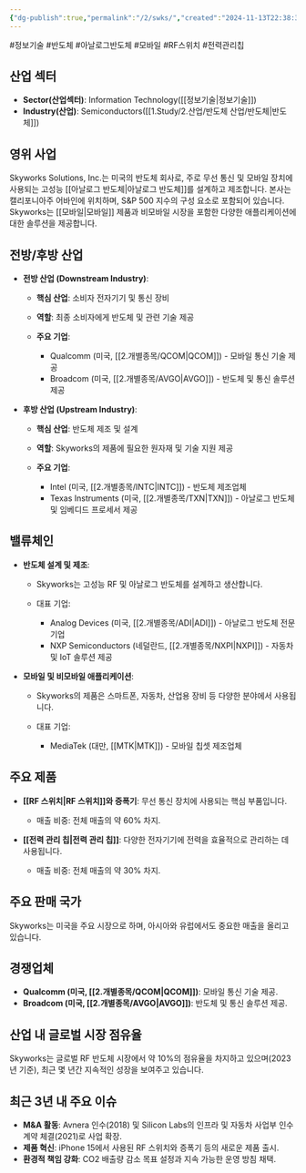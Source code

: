 ```yaml
---
{"dg-publish":true,"permalink":"/2/swks/","created":"2024-11-13T22:38:33.973+09:00","updated":"2025-07-29T21:37:05.241+09:00"}
---
```


#정보기술 #반도체 #아날로그반도체 #모바일 #RF스위치 #전력관리칩

## 산업 섹터

- **Sector(산업섹터)**: Information Technology([[정보기술\|정보기술]])
- **Industry(산업)**: Semiconductors([[1.Study/2.산업/반도체 산업/반도체\|반도체]])

## 영위 사업

Skyworks Solutions, Inc.는 미국의 반도체 회사로, 주로 무선 통신 및 모바일 장치에 사용되는 고성능 [[아날로그 반도체\|아날로그 반도체]]를 설계하고 제조합니다. 본사는 캘리포니아주 어바인에 위치하며, S&P 500 지수의 구성 요소로 포함되어 있습니다. Skyworks는 [[모바일\|모바일]] 제품과 비모바일 시장을 포함한 다양한 애플리케이션에 대한 솔루션을 제공합니다.

## 전방/후방 산업

- **전방 산업 (Downstream Industry)**:
    
    - **핵심 산업**: 소비자 전자기기 및 통신 장비
    - **역할**: 최종 소비자에게 반도체 및 관련 기술 제공
    - **주요 기업**:
        
        - Qualcomm (미국, [[2.개별종목/QCOM\|QCOM]]) - 모바일 통신 기술 제공
        - Broadcom (미국, [[2.개별종목/AVGO\|AVGO]]) - 반도체 및 통신 솔루션 제공
        
    
- **후방 산업 (Upstream Industry)**:
    
    - **핵심 산업**: 반도체 제조 및 설계
    - **역할**: Skyworks의 제품에 필요한 원자재 및 기술 지원 제공
    - **주요 기업**:
        
        - Intel (미국, [[2.개별종목/INTC\|INTC]]) - 반도체 제조업체
        - Texas Instruments (미국, [[2.개별종목/TXN\|TXN]]) - 아날로그 반도체 및 임베디드 프로세서 제공
        
    

## 밸류체인

- **반도체 설계 및 제조**:
    
    - Skyworks는 고성능 RF 및 아날로그 반도체를 설계하고 생산합니다.
    - 대표 기업:
        
        - Analog Devices (미국, [[2.개별종목/ADI\|ADI]]) - 아날로그 반도체 전문 기업
        - NXP Semiconductors (네덜란드, [[2.개별종목/NXPI\|NXPI]]) - 자동차 및 IoT 솔루션 제공
        
    
- **모바일 및 비모바일 애플리케이션**:
    
    - Skyworks의 제품은 스마트폰, 자동차, 산업용 장비 등 다양한 분야에서 사용됩니다.
    - 대표 기업:
        
        - MediaTek (대만, [[MTK\|MTK]]) - 모바일 칩셋 제조업체
        
    

## 주요 제품

- **[[RF 스위치\|RF 스위치]]와 증폭기**: 무선 통신 장치에 사용되는 핵심 부품입니다.
    
    - 매출 비중: 전체 매출의 약 60% 차지.
    
- **[[전력 관리 칩\|전력 관리 칩]]**: 다양한 전자기기에 전력을 효율적으로 관리하는 데 사용됩니다.
    
    - 매출 비중: 전체 매출의 약 30% 차지.
    

## 주요 판매 국가

Skyworks는 미국을 주요 시장으로 하며, 아시아와 유럽에서도 중요한 매출을 올리고 있습니다.

## 경쟁업체

- **Qualcomm (미국, [[2.개별종목/QCOM\|QCOM]])**: 모바일 통신 기술 제공.
- **Broadcom (미국, [[2.개별종목/AVGO\|AVGO]])**: 반도체 및 통신 솔루션 제공.

## 산업 내 글로벌 시장 점유율

Skyworks는 글로벌 RF 반도체 시장에서 약 10%의 점유율을 차지하고 있으며(2023년 기준), 최근 몇 년간 지속적인 성장을 보여주고 있습니다.

## 최근 3년 내 주요 이슈

- **M&A 활동**: Avnera 인수(2018) 및 Silicon Labs의 인프라 및 자동차 사업부 인수 계약 체결(2021)로 사업 확장.
- **제품 혁신**: iPhone 15에서 사용된 RF 스위치와 증폭기 등의 새로운 제품 출시.
- **환경적 책임 강화**: CO2 배출량 감소 목표 설정과 지속 가능한 운영 방침 채택.